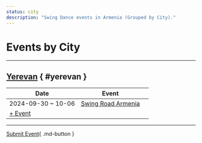```yaml
---
status: city
description: "Swing Dance events in Armenia (Grouped by City)."
---
```


# Events by City

---

## <a id=yerevan></a>[Yerevan](#yerevan) { #yerevan }

| Date | Event | |
| --- | --- | --- |
| 2024-09-30 ~ 10-06 | [Swing Road Armenia](swing-road-armenia-2024.md) |  |
| [+ Event](https://github.com/swingdance/events/issues/new?assignees=&labels=add+event&projects=&template=02-add_entity.yml&title=%5B2024%2Fhy_AM%5D%20Add%20Event%3A%20%3CName%3E&region=hy_AM&province=Yerevan&city=Yerevan&org_id=&date_starts=2024-&date_ends=2024-)

---

[Submit Event](https://github.com/swingdance/events/issues/new?assignees=&labels=add+event&projects=&template=02-add_entity.yml&title=%5Bhy_AM%5D%20Add%20Event%3A%20%3CName%3E&region=hy_AM&province=&city=&org_id=2024){ .md-button }
